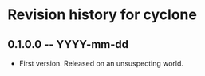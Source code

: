 # Revision history for cyclone

## 0.1.0.0 -- YYYY-mm-dd

- First version. Released on an unsuspecting world.

